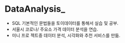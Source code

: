 # DataAnalysis_

- SQL 기본적인 문법들을 토이데이터를 통해서 실습 및 공부.
- 서울시 코로나/ 주요소 가격 데이터 분석을 연습.
- 미니 프로 젝트중 데이터 분석, 시각화와 추천 서비스를 만듦.
